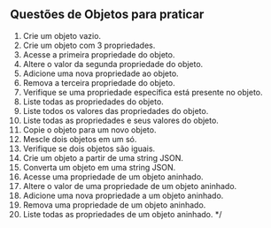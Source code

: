 ## Questões de Objetos para praticar

1. Crie um objeto vazio.
2. Crie um objeto com 3 propriedades.
3. Acesse a primeira propriedade do objeto.
4. Altere o valor da segunda propriedade do objeto.
5. Adicione uma nova propriedade ao objeto.
6. Remova a terceira propriedade do objeto.
7. Verifique se uma propriedade específica está presente no objeto.
8. Liste todas as propriedades do objeto.
9. Liste todos os valores das propriedades do objeto.
10. Liste todas as propriedades e seus valores do objeto.
11. Copie o objeto para um novo objeto.
12. Mescle dois objetos em um só.
13. Verifique se dois objetos são iguais.
14. Crie um objeto a partir de uma string JSON.
15. Converta um objeto em uma string JSON.
16. Acesse uma propriedade de um objeto aninhado.
17. Altere o valor de uma propriedade de um objeto aninhado.
18. Adicione uma nova propriedade a um objeto aninhado.
19. Remova uma propriedade de um objeto aninhado.
20. Liste todas as propriedades de um objeto aninhado. */